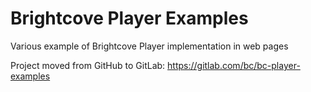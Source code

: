 # Brightcove Player Examples

Various example of Brightcove Player implementation in web pages

Project moved from GitHub to GitLab: https://gitlab.com/bc/bc-player-examples
